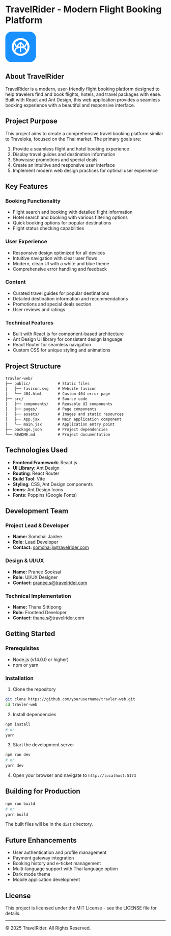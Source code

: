 # TravelRider - Modern Flight Booking Platform

![TravelRider Logo](public/favicon.svg)

## About TravelRider

TravelRider is a modern, user-friendly flight booking platform designed to help travelers find and book flights, hotels, and travel packages with ease. Built with React and Ant Design, this web application provides a seamless booking experience with a beautiful and responsive interface.

## Project Purpose

This project aims to create a comprehensive travel booking platform similar to Traveloka, focused on the Thai market. The primary goals are:

1. Provide a seamless flight and hotel booking experience
2. Display travel guides and destination information 
3. Showcase promotions and special deals
4. Create an intuitive and responsive user interface
5. Implement modern web design practices for optimal user experience

## Key Features

### Booking Functionality
- Flight search and booking with detailed flight information
- Hotel search and booking with various filtering options
- Quick booking options for popular destinations
- Flight status checking capabilities

### User Experience
- Responsive design optimized for all devices
- Intuitive navigation with clear user flows
- Modern, clean UI with a white and blue theme
- Comprehensive error handling and feedback

### Content
- Curated travel guides for popular destinations
- Detailed destination information and recommendations
- Promotions and special deals section
- User reviews and ratings

### Technical Features
- Built with React.js for component-based architecture
- Ant Design UI library for consistent design language
- React Router for seamless navigation
- Custom CSS for unique styling and animations

## Project Structure

```
travler-web/
├── public/            # Static files
│   ├── favicon.svg    # Website favicon
│   └── 404.html       # Custom 404 error page
├── src/               # Source code
│   ├── components/    # Reusable UI components
│   ├── pages/         # Page components
│   ├── assets/        # Images and static resources
│   ├── App.jsx        # Main application component
│   └── main.jsx       # Application entry point
├── package.json       # Project dependencies
└── README.md          # Project documentation
```

## Technologies Used

- **Frontend Framework**: React.js
- **UI Library**: Ant Design
- **Routing**: React Router
- **Build Tool**: Vite
- **Styling**: CSS, Ant Design components
- **Icons**: Ant Design Icons
- **Fonts**: Poppins (Google Fonts)

## Development Team

### Project Lead & Developer
- **Name:** Somchai Jaidee
- **Role:** Lead Developer
- **Contact:** somchai.j@travelrider.com

### Design & UI/UX
- **Name:** Pranee Sooksai
- **Role:** UI/UX Designer
- **Contact:** pranee.s@travelrider.com

### Technical Implementation
- **Name:** Thana Sittipong
- **Role:** Frontend Developer
- **Contact:** thana.s@travelrider.com

## Getting Started

### Prerequisites
- Node.js (v14.0.0 or higher)
- npm or yarn

### Installation

1. Clone the repository
```bash
git clone https://github.com/yourusername/travler-web.git
cd travler-web
```

2. Install dependencies
```bash
npm install
# or
yarn
```

3. Start the development server
```bash
npm run dev
# or
yarn dev
```

4. Open your browser and navigate to `http://localhost:5173`

## Building for Production

```bash
npm run build
# or
yarn build
```

The built files will be in the `dist` directory.

## Future Enhancements

- User authentication and profile management
- Payment gateway integration
- Booking history and e-ticket management
- Multi-language support with Thai language option
- Dark mode theme
- Mobile application development

## License

This project is licensed under the MIT License - see the LICENSE file for details.

---

&copy; 2025 TravelRider. All Rights Reserved.
